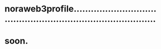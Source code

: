 # noraweb3profile..................................................................................
# soon.
